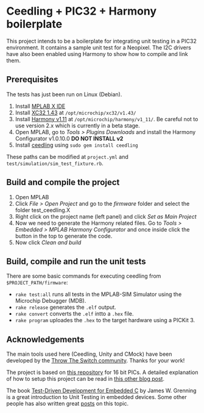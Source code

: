 # Ceedling + PIC32 + Harmony boilerplate

This project intends to be a boilerplate for integrating unit testing in a PIC32 environment. It contains a sample unit test for a Neopixel. The I2C drivers have also been enabled using Harmony to show how to compile and link them.


## Prerequisites
The tests has just been run on Linux (Debian).

1. Install [MPLAB X IDE](http://www.microchip.com/mplab/mplab-x-ide)
2. Install [XC32 1.43](http://www.microchip.com/mplab/compilers) at `/opt/microchip/xc32/v1.43/`
3. Install [Harmony v1.11](http://www.microchip.com/mplab/mplab-harmony) at `/opt/microchip/harmony/v1_11/`. Be careful not to use version 2.x which is currently in a beta stage.
4. Open MPLAB, go to *Tools > Plugins Downloads* and install the Harmony Configurator v1.0.10.0 **DO NOT INSTALL v2**
5. Install [ceedling](https://github.com/ThrowTheSwitch/ceedling) using `sudo gem install ceedling`

These paths can be modified at `project.yml` and `test/simulation/sim_test_fixture.rb`.

## Build and compile the project
1. Open MPLAB
2. Click *File > Open Project* and go to the *firmware* folder and select the folder test_ceedling.X
3. Right click on the project name (left panel) and click *Set as Main Project*
4. Now we need to generate the Harmony related files. Go to *Tools > Embedded > MPLAB Harmony Configurator* and once inside click the button in the top to generate the code.
5. Now click *Clean and build*

## Build, compile and run the unit tests
There are some basic commands for executing ceedling from `$PROJECT_PATH/firmware`:

   * `rake test:all` runs all tests in the MPLAB-SIM Simulator using the Microchip Debugger (MDB).
   * `rake release` generates the `.elf` output.
   * `rake convert` converts the `.elf` intto a `.hex` file.
   * `rake program` uploades the `.hex` to the target hardware using a PICKit 3.

## Acknowledgements

The main tools used here (Ceedling, Unity and CMock) have been developed by the [Throw The Switch community](http://www.throwtheswitch.org/). Thanks for your work!

The project is based on [this repository](https://github.com/ThrowTheSwitch/CeedlingExample_Microchip) for 16 bit PICs. A detailed explanation of how to setup this project can be read in [this other blog post](http://spin.atomicobject.com/2012/10/22/getting-started-with-tdd-for-microchips-pics/).

The book [Test-Driven Development for Embedded C](https://pragprog.com/book/jgade/test-driven-development-for-embedded-c) by James W. Grenning is a great introduction to Unit Testing in embedded devices. Some other people has also written great [posts](http://dmitryfrank.com/articles/unit_testing_embedded_c_applications) on this topic.
